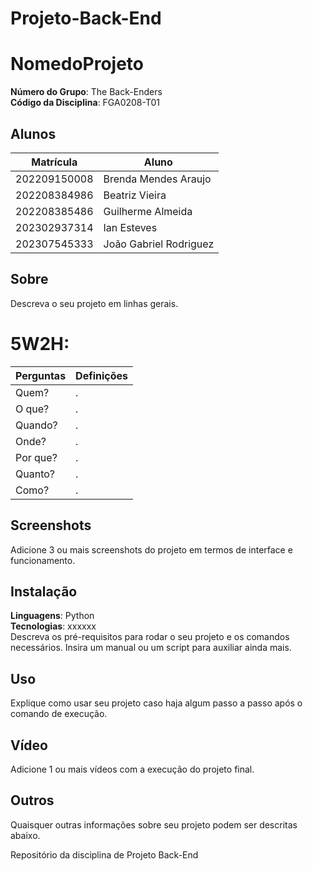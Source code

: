 # Projeto-Back-End

# NomedoProjeto

**Número do Grupo**: The Back-Enders<br>
**Código da Disciplina**: FGA0208-T01<br>

## Alunos
|Matrícula | Aluno |
| -- | -- |
| 202209150008  |  Brenda Mendes Araujo |
| 202208384986  |  Beatriz Vieira |
| 202208385486  |  Guilherme Almeida |
| 202302937314  |  Ian Esteves |
| 202307545333  |  João Gabriel Rodriguez |

## Sobre 
Descreva o seu projeto em linhas gerais. 

# <strong>5W2H:</strong>

Perguntas | Definições
--------------------------------|------------------------------------------------------------
Quem? | .
O que? | .
Quando? | .
Onde? | .
Por que? | .
Quanto? | .
Como? |.

## Screenshots
Adicione 3 ou mais screenshots do projeto em termos de interface e funcionamento.

## Instalação 
**Linguagens**: Python<br>
**Tecnologias**: xxxxxx<br>
Descreva os pré-requisitos para rodar o seu projeto e os comandos necessários.
Insira um manual ou um script para auxiliar ainda mais.

## Uso 
Explique como usar seu projeto caso haja algum passo a passo após o comando de execução.

## Vídeo
Adicione 1 ou mais vídeos com a execução do projeto final.

## Outros 
Quaisquer outras informações sobre seu projeto podem ser descritas abaixo.


Repositório da disciplina de Projeto Back-End

